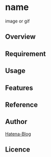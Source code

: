 # name

image or gif

## Overview

## Requirement

## Usage

## Features

## Reference

## Author

[Hatena-Blog](https://luarce.hatenablog.com/archive)

## Licence

